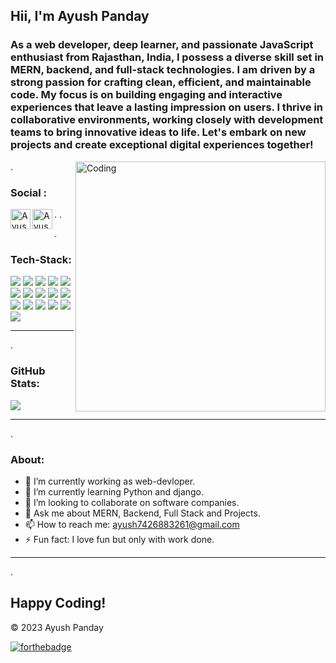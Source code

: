 ## Hii, I'm Ayush Panday
### As a web developer, deep learner, and passionate JavaScript enthusiast from Rajasthan, India, I possess a diverse skill set in MERN, backend, and full-stack technologies. I am driven by a strong passion for crafting clean, efficient, and maintainable code. My focus is on building engaging and interactive experiences that leave a lasting impression on users. I thrive in collaborative environments, working closely with development teams to bring innovative ideas to life. Let's embark on new projects and create exceptional digital experiences together!
<img align="right" alt="Coding" width="400" src="https://cdn.dribbble.com/users/1162077/screenshots/3848914/programmer.gif" />

.
 ### Social :

<a href="https://www.linkedin.com/in/ayush-panday-799b3120b/">
  <img align="left" alt="Ayush LinkdeIN" width="32px" src="https://img.freepik.com/free-vector/instagram-icon_1057-2227.jpg?w=740&t=st=1692078270~exp=1692078870~hmac=d3bd41e1ec5b9a3f2ef11fb00ad954546a29799045e0fe134209b69ea6071c8e" /> </a> <a href="https://www.instagram.com/ayushpanday__/">
  <img align="left" alt="Ayush Instagram" width="32px" src="https://cdn.jsdelivr.net/npm/simple-icons@v3/icons/instagram.svg" /> 
  </a>


.
.


.
### Tech-Stack:
<img src="https://img.shields.io/badge/HTML5-E34F26?style=for-the-badge&logo=html5&logoColor=white"/> <img src="https://img.shields.io/badge/CSS3-1572B6?style=for-the-badge&logo=css3&logoColor=white" /> <img src ="https://img.shields.io/badge/JavaScript-323330?style=for-the-badge&logo=javascript&logoColor=F7DF1E"/> <img src ="https://img.shields.io/badge/react-%2320232a.svg?style=for-the-badge&logo=react&logoColor=%2361DAFB"/>
<img src="https://img.shields.io/badge/Node.js-339933?style=for-the-badge&logo=nodedotjs&logoColor=white"/>  <img src ="https://img.shields.io/badge/Express.js-000000?style=for-the-badge&logo=express&logoColor=white"/> <img src="https://img.shields.io/badge/GIT-E44C30?style=for-the-badge&logo=git&logoColor=white"/> <img src="https://img.shields.io/badge/JWT-000000?style=for-the-badge&logo=JSON%20web%20tokens&logoColor=white" />
<img src="https://img.shields.io/badge/MongoDB-4EA94B?style=for-the-badge&logo=mongodb&logoColor=white" /> <img src="https://img.shields.io/badge/MySQL-005C84?style=for-the-badge&logo=mysql&logoColor=white"/> <img src="https://img.shields.io/badge/redis-%23DD0031.svg?style=for-the-badge&logo=redis&logoColor=white"/>
<img src="https://img.shields.io/badge/AWS-%23FF9900.svg?style=for-the-badge&logo=amazon-aws&logoColor=white"/> <img src="https://img.shields.io/badge/vercel-%23000000.svg?style=for-the-badge&logo=vercel&logoColor=white"/> <img src="https://img.shields.io/badge/netlify-%23000000.svg?style=for-the-badge&logo=netlify&logoColor=#00C7B7"/>
<img src ="https://img.shields.io/badge/Postman-FF6C37?style=for-the-badge&logo=postman&logoColor=white"/> <img src ="https://img.shields.io/badge/Microsoft_Office-D83B01?style=for-the-badge&logo=microsoft-office&logoColor=white"/>

---
.


### GitHub Stats:
![](https://github-readme-streak-stats.herokuapp.com/?user=AyushPanday1&theme=dark&hide_border=false)<br/>

---
.

### About:

- 🔭 I’m currently working as web-devloper.
- 🌱 I’m currently learning Python and django.
- 👯 I’m looking to collaborate on software companies.
- 💬 Ask me about MERN, Backend, Full Stack and Projects.
- 📫 How to reach me:  ayush7426883261@gmail.com
- ⚡ Fun fact: I love fun but only with work done.

---
.

## Happy Coding!
© 2023 Ayush Panday

[![forthebadge](https://forthebadge.com/images/badges/built-with-love.svg)](https://forthebadge.com)


